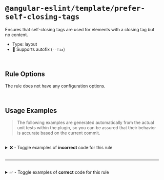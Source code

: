 <!--

  DO NOT EDIT.

  This markdown file was autogenerated using a mixture of the following files as the source of truth for its data:
  - ../../src/rules/prefer-self-closing-tags.ts
  - ../../tests/rules/prefer-self-closing-tags/cases.ts

  In order to update this file, it is therefore those files which need to be updated, as well as potentially the generator script:
  - ../../../../tools/scripts/generate-rule-docs.ts

-->

<br>

# `@angular-eslint/template/prefer-self-closing-tags`

Ensures that self-closing tags are used for elements with a closing tag but no content.

- Type: layout
- 🔧 Supports autofix (`--fix`)

<br>

## Rule Options

The rule does not have any configuration options.

<br>

## Usage Examples

> The following examples are generated automatically from the actual unit tests within the plugin, so you can be assured that their behavior is accurate based on the current commit.

<br>

<details>
<summary>❌ - Toggle examples of <strong>incorrect</strong> code for this rule</summary>

<br>

#### Default Config

```json
{
  "rules": {
    "@angular-eslint/template/prefer-self-closing-tags": [
      "error"
    ]
  }
}
```

<br>

#### ❌ Invalid Code

```html
<my-component></my-component>
              ~~~~~~~~~~~~~~~
```

<br>

---

<br>

#### Default Config

```json
{
  "rules": {
    "@angular-eslint/template/prefer-self-closing-tags": [
      "error"
    ]
  }
}
```

<br>

#### ❌ Invalid Code

```html
<my-component type="text" [name]="foo"></my-component>
                                       ~~~~~~~~~~~~~~~
```

<br>

---

<br>

#### Default Config

```json
{
  "rules": {
    "@angular-eslint/template/prefer-self-closing-tags": [
      "error"
    ]
  }
}
```

<br>

#### ❌ Invalid Code

```html
<my-component
  type="text"
  [name]="foo"
  [items]="items">
</my-component>
~~~~~~~~~~~~~~~
```

<br>

---

<br>

#### Default Config

```json
{
  "rules": {
    "@angular-eslint/template/prefer-self-closing-tags": [
      "error"
    ]
  }
}
```

<br>

#### ❌ Invalid Code

```html
<my-component
  type="text"
  [name]="foo"
  [items]="items"
></my-component>
 ~~~~~~~~~~~~~~~
```

<br>

---

<br>

#### Default Config

```json
{
  "rules": {
    "@angular-eslint/template/prefer-self-closing-tags": [
      "error"
    ]
  }
}
```

<br>

#### ❌ Invalid Code

```html
<ng-template></ng-template>
             ~~~~~~~~~~~~~~
```

<br>

---

<br>

#### Default Config

```json
{
  "rules": {
    "@angular-eslint/template/prefer-self-closing-tags": [
      "error"
    ]
  }
}
```

<br>

#### ❌ Invalid Code

```html
<ng-template> </ng-template>
              ~~~~~~~~~~~~~~
```

<br>

---

<br>

#### Default Config

```json
{
  "rules": {
    "@angular-eslint/template/prefer-self-closing-tags": [
      "error"
    ]
  }
}
```

<br>

#### ❌ Invalid Code

```html
<ng-content></ng-content>
            ~~~~~~~~~~~~~
```

<br>

---

<br>

#### Default Config

```json
{
  "rules": {
    "@angular-eslint/template/prefer-self-closing-tags": [
      "error"
    ]
  }
}
```

<br>

#### ❌ Invalid Code

```html
<ng-content
  selector="my-selector"
></ng-content>
 ~~~~~~~~~~~~~
```

<br>

---

<br>

#### Default Config

```json
{
  "rules": {
    "@angular-eslint/template/prefer-self-closing-tags": [
      "error"
    ]
  }
}
```

<br>

#### ❌ Invalid Code

```html
<ng-content>
</ng-content>
~~~~~~~~~~~~~
```

</details>

<br>

---

<br>

<details>
<summary>✅ - Toggle examples of <strong>correct</strong> code for this rule</summary>

<br>

#### Default Config

```json
{
  "rules": {
    "@angular-eslint/template/prefer-self-closing-tags": [
      "error"
    ]
  }
}
```

<br>

#### ✅ Valid Code

```html
<my-component type="text" [name]="foo">With some content</my-component>
```

<br>

---

<br>

#### Default Config

```json
{
  "rules": {
    "@angular-eslint/template/prefer-self-closing-tags": [
      "error"
    ]
  }
}
```

<br>

#### ✅ Valid Code

```html
<my-component />
```

<br>

---

<br>

#### Default Config

```json
{
  "rules": {
    "@angular-eslint/template/prefer-self-closing-tags": [
      "error"
    ]
  }
}
```

<br>

#### ✅ Valid Code

```html
<my-component
  type="text"
  [name]="foo"
  [items]="items" />
```

<br>

---

<br>

#### Default Config

```json
{
  "rules": {
    "@angular-eslint/template/prefer-self-closing-tags": [
      "error"
    ]
  }
}
```

<br>

#### ✅ Valid Code

```html
<img />
```

<br>

---

<br>

#### Default Config

```json
{
  "rules": {
    "@angular-eslint/template/prefer-self-closing-tags": [
      "error"
    ]
  }
}
```

<br>

#### ✅ Valid Code

```html
<slot></slot><math></math><rb></rb><svg></svg><template></template>
```

<br>

---

<br>

#### Default Config

```json
{
  "rules": {
    "@angular-eslint/template/prefer-self-closing-tags": [
      "error"
    ]
  }
}
```

<br>

#### ✅ Valid Code

```html
<div></div>
```

<br>

---

<br>

#### Default Config

```json
{
  "rules": {
    "@angular-eslint/template/prefer-self-closing-tags": [
      "error"
    ]
  }
}
```

<br>

#### ✅ Valid Code

```html
<ng-template/>
```

<br>

---

<br>

#### Default Config

```json
{
  "rules": {
    "@angular-eslint/template/prefer-self-closing-tags": [
      "error"
    ]
  }
}
```

<br>

#### ✅ Valid Code

```html
<ng-template>Content</ng-template>
```

<br>

---

<br>

#### Default Config

```json
{
  "rules": {
    "@angular-eslint/template/prefer-self-closing-tags": [
      "error"
    ]
  }
}
```

<br>

#### ✅ Valid Code

```html
<ng-content/>
```

<br>

---

<br>

#### Default Config

```json
{
  "rules": {
    "@angular-eslint/template/prefer-self-closing-tags": [
      "error"
    ]
  }
}
```

<br>

#### ✅ Valid Code

```html
<ng-content select="my-selector" />
```

<br>

---

<br>

#### Default Config

```json
{
  "rules": {
    "@angular-eslint/template/prefer-self-closing-tags": [
      "error"
    ]
  }
}
```

<br>

#### ✅ Valid Code

```html
<ng-content>Fallback content</ng-content>
```

<br>

---

<br>

#### Default Config

```json
{
  "rules": {
    "@angular-eslint/template/prefer-self-closing-tags": [
      "error"
    ]
  }
}
```

<br>

#### ✅ Valid Code

```html
<ng-content
     select="content"
   >
    <p>Fallback content</p>
  </ng-content>
```

<br>

---

<br>

#### Default Config

```json
{
  "rules": {
    "@angular-eslint/template/prefer-self-closing-tags": [
      "error"
    ]
  }
}
```

<br>

#### ✅ Valid Code

**Filename: src/index.html**

```html
<app-root></app-root>
```

<br>

---

<br>

#### Default Config

```json
{
  "rules": {
    "@angular-eslint/template/prefer-self-closing-tags": [
      "error"
    ]
  }
}
```

<br>

#### ✅ Valid Code

```html
<ng-container>&nbsp;</ng-container>
```

<br>

---

<br>

#### Default Config

```json
{
  "rules": {
    "@angular-eslint/template/prefer-self-closing-tags": [
      "error"
    ]
  }
}
```

<br>

#### ✅ Valid Code

```html
<my-component>  <!-- not empty -->  </ng-container>
```

</details>

<br>
